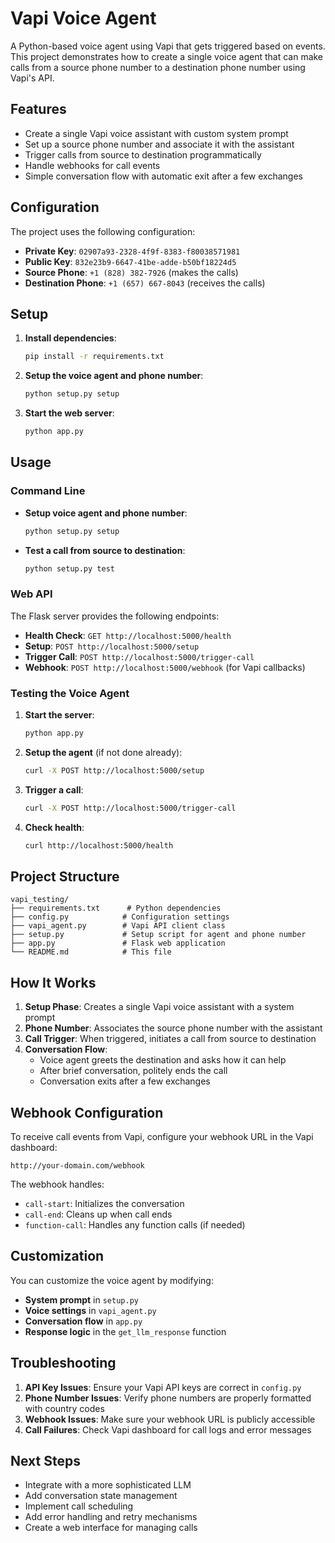 # Vapi Voice Agent

A Python-based voice agent using Vapi that gets triggered based on events. This project demonstrates how to create a single voice agent that can make calls from a source phone number to a destination phone number using Vapi's API.

## Features

- Create a single Vapi voice assistant with custom system prompt
- Set up a source phone number and associate it with the assistant
- Trigger calls from source to destination programmatically
- Handle webhooks for call events
- Simple conversation flow with automatic exit after a few exchanges

## Configuration

The project uses the following configuration:

- **Private Key**: `02907a93-2328-4f9f-8383-f80038571981`
- **Public Key**: `832e23b9-6647-41be-adde-b50bf18224d5`
- **Source Phone**: `+1 (828) 382-7926` (makes the calls)
- **Destination Phone**: `+1 (657) 667-8043` (receives the calls)

## Setup

1. **Install dependencies**:
   ```bash
   pip install -r requirements.txt
   ```

2. **Setup the voice agent and phone number**:
   ```bash
   python setup.py setup
   ```

3. **Start the web server**:
   ```bash
   python app.py
   ```

## Usage

### Command Line

- **Setup voice agent and phone number**:
  ```bash
  python setup.py setup
  ```

- **Test a call from source to destination**:
  ```bash
  python setup.py test
  ```

### Web API

The Flask server provides the following endpoints:

- **Health Check**: `GET http://localhost:5000/health`
- **Setup**: `POST http://localhost:5000/setup`
- **Trigger Call**: `POST http://localhost:5000/trigger-call`
- **Webhook**: `POST http://localhost:5000/webhook` (for Vapi callbacks)

### Testing the Voice Agent

1. **Start the server**:
   ```bash
   python app.py
   ```

2. **Setup the agent** (if not done already):
   ```bash
   curl -X POST http://localhost:5000/setup
   ```

3. **Trigger a call**:
   ```bash
   curl -X POST http://localhost:5000/trigger-call
   ```

4. **Check health**:
   ```bash
   curl http://localhost:5000/health
   ```

## Project Structure

```
vapi_testing/
├── requirements.txt      # Python dependencies
├── config.py            # Configuration settings
├── vapi_agent.py        # Vapi API client class
├── setup.py             # Setup script for agent and phone number
├── app.py               # Flask web application
└── README.md            # This file
```

## How It Works

1. **Setup Phase**: Creates a single Vapi voice assistant with a system prompt
2. **Phone Number**: Associates the source phone number with the assistant
3. **Call Trigger**: When triggered, initiates a call from source to destination
4. **Conversation Flow**: 
   - Voice agent greets the destination and asks how it can help
   - After brief conversation, politely ends the call
   - Conversation exits after a few exchanges

## Webhook Configuration

To receive call events from Vapi, configure your webhook URL in the Vapi dashboard:
```
http://your-domain.com/webhook
```

The webhook handles:
- `call-start`: Initializes the conversation
- `call-end`: Cleans up when call ends
- `function-call`: Handles any function calls (if needed)

## Customization

You can customize the voice agent by modifying:

- **System prompt** in `setup.py`
- **Voice settings** in `vapi_agent.py`
- **Conversation flow** in `app.py`
- **Response logic** in the `get_llm_response` function

## Troubleshooting

1. **API Key Issues**: Ensure your Vapi API keys are correct in `config.py`
2. **Phone Number Issues**: Verify phone numbers are properly formatted with country codes
3. **Webhook Issues**: Make sure your webhook URL is publicly accessible
4. **Call Failures**: Check Vapi dashboard for call logs and error messages

## Next Steps

- Integrate with a more sophisticated LLM
- Add conversation state management
- Implement call scheduling
- Add error handling and retry mechanisms
- Create a web interface for managing calls 